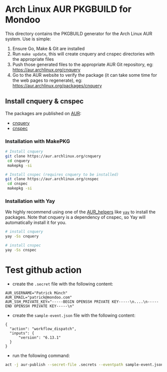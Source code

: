 # Arch Linux AUR PKGBUILD for Mondoo

This directory contains the PKGBUILD generator for the Arch Linux AUR system. Use is simple:

1. Ensure Go, Make & Git are installed
2. Run ```make update```, this will create cnquery and cnspec directories with the appropriate files
3. Push those generated files to the appropriate AUR Git repository, eg: https://aur.archlinux.org/cnquery
4. Go to the AUR website to verify the package (it can take some time for the web pages to regenerate), eg: https://aur.archlinux.org/packages/cnquery

## Install cnquery & cnspec

The packages are published on [AUR](https://aur.archlinux.org):

- [cnquery](https://aur.archlinux.org/packages/cnquery)
- [cnspec](https://aur.archlinux.org/packages/cnspec)

### Installation with MakePKG

```bash
# Install cnquery
git clone https://aur.archlinux.org/cnquery
 cd cnquery
 makepkg -si

# Install cnspec (requires cnquery to be installed)
git clone https://aur.archlinux.org/cnspec
 cd cnspec
 makepkg -si
```

### Installation with Yay

We highly recommend using one of the [AUR_helpers](https://wiki.archlinux.org/title/AUR_helpers) like [`yay`](https://github.com/Jguer/yay/) to install the packages. Note that cnquery is a dependency of cnspec, so Yay will automatically install it for you.

```bash
# install cnquery
yay -Ss cnquery

# install cnspec
yay -Ss cnspec
```

# Test github action

- create the `.secret` file with the following content:

```
AUR_USERNAME="Patrick Münch"
AUR_EMAIL="patrick@mondoo.com"
AUR_SSH_PRIVATE_KEY="-----BEGIN OPENSSH PRIVATE KEY-----\n....\n-----END OPENSSH PRIVATE KEY-----\n"
```

- create the `sample-event.json` file with the following content:

```
{
  "action": "workflow_dispatch",
  "inputs": {
      "version": "6.13.1"
  }
}
```

- run the following command:

```bash
act -j aur-publish --secret-file .secrets --eventpath sample-event.json -v
```

